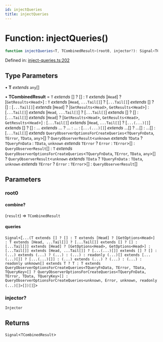 ```yaml
---
id: injectQueries
title: injectQueries
---
```


<!-- DO NOT EDIT: this page is autogenerated from the type comments -->

# Function: injectQueries()

```ts
function injectQueries<T, TCombinedResult>(root0, injector?): Signal<TCombinedResult>
```

Defined in: [inject-queries.ts:202](https://github.com/TanStack/query/blob/main/packages/angular-query-experimental/src/inject-queries.ts#L202)

## Type Parameters

• **T** *extends* `any`[]

• **TCombinedResult** = `T` *extends* \[\] ? \[\] : `T` *extends* \[`Head`\] ? \[`GetResults`\<`Head`\>\] : `T` *extends* \[`Head`, `...Tail[]`\] ? \[`...Tail[]`\] *extends* \[\] ? \[\] : \[`...Tail[]`\] *extends* \[`Head`\] ? \[`GetResults`\<`Head`\>, `GetResults`\<`Head`\>\] : \[`...Tail[]`\] *extends* \[`Head`, `...Tail[]`\] ? \[`...Tail[]`\] *extends* \[\] ? \[\] : \[`...Tail[]`\] *extends* \[`Head`\] ? \[`GetResults`\<`Head`\>, `GetResults`\<`Head`\>, `GetResults`\<`Head`\>\] : \[`...Tail[]`\] *extends* \[`Head`, `...Tail[]`\] ? \[`...(...)[]`\] *extends* \[\] ? \[\] : ... *extends* ... ? ... : ... : \[`...(...)[]`\] *extends* ...[] ? ...[] : ...[] : \[`...Tail[]`\] *extends* `QueryObserverOptionsForCreateQueries`\<`TQueryFnData`, `TError`, `TData`, `any`\>[] ? `QueryObserverResult`\<`unknown` *extends* `TData` ? `TQueryFnData` : `TData`, `unknown` *extends* `TError` ? `Error` : `TError`\>[] : `QueryObserverResult`[] : `T` *extends* `QueryObserverOptionsForCreateQueries`\<`TQueryFnData`, `TError`, `TData`, `any`\>[] ? `QueryObserverResult`\<`unknown` *extends* `TData` ? `TQueryFnData` : `TData`, `unknown` *extends* `TError` ? `Error` : `TError`\>[] : `QueryObserverResult`[]

## Parameters

### root0

#### combine?

(`result`) => `TCombinedResult`

#### queries

`Signal`\<\[`...(T extends [] ? [] : T extends [Head] ? [GetOptions<Head>] : T extends [Head, ...Tail[]] ? [...Tail[]] extends [] ? [] : [...Tail[]] extends [Head] ? [GetOptions<Head>, GetOptions<Head>] : [...Tail[]] extends [Head, ...Tail[]] ? [...(...)[]] extends [] ? [] : (...) extends (...) ? (...) : (...) : readonly (...)[] extends [...(...)[]] ? [...(...)[]] : (...) extends (...) ? (...) : (...) : readonly unknown[] extends T ? T : T extends QueryObserverOptionsForCreateQueries<TQueryFnData, TError, TData, TQueryKey>[] ? QueryObserverOptionsForCreateQueries<TQueryFnData, TError, TData, TQueryKey>[] : QueryObserverOptionsForCreateQueries<unknown, Error, unknown, readonly (...)[]>[])[]`\]\>

### injector?

`Injector`

## Returns

`Signal`\<`TCombinedResult`\>

